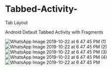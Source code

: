 # Tabbed-Activity-
Tab Layout 


Android Default Tabbed Activity with Fragments


![WhatsApp Image 2019-10-22 at 6 47 45 PM (1)](https://user-images.githubusercontent.com/55083861/67290104-4733ef80-f4fd-11e9-9d6f-b69694cf67d1.jpeg)
![WhatsApp Image 2019-10-22 at 6 47 45 PM (2)](https://user-images.githubusercontent.com/55083861/67290106-47cc8600-f4fd-11e9-8687-a25c3e695aa1.jpeg)
![WhatsApp Image 2019-10-22 at 6 47 45 PM (3)](https://user-images.githubusercontent.com/55083861/67290107-47cc8600-f4fd-11e9-89fb-7043bf905280.jpeg)
![WhatsApp Image 2019-10-22 at 6 47 45 PM (4)](https://user-images.githubusercontent.com/55083861/67290109-47cc8600-f4fd-11e9-83c6-9251d0439aa2.jpeg)
![WhatsApp Image 2019-10-22 at 6 47 45 PM](https://user-images.githubusercontent.com/55083861/67290110-48651c80-f4fd-11e9-9041-198ebdcfc491.jpeg)

